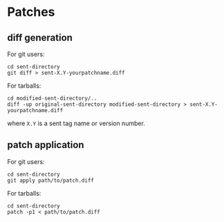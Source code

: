 Patches
=======

diff generation
---------------
For git users:

    cd sent-directory
    git diff > sent-X.Y-yourpatchname.diff

For tarballs:

    cd modified-sent-directory/..
    diff -up original-sent-directory modified-sent-directory > sent-X.Y-yourpatchname.diff

where `X.Y` is a sent tag name or version number.


patch application
-----------------
For git users:

    cd sent-directory
    git apply path/to/patch.diff

For tarballs:

    cd sent-directory
    patch -p1 < path/to/patch.diff
